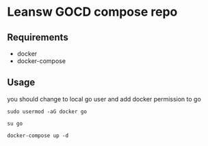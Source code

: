 Leansw GOCD compose repo
=============

## Requirements

* docker
* docker-compose

## Usage

you should change to local go user and add docker permission to go

```
sudo usermod -aG docker go

su go

docker-compose up -d

```
